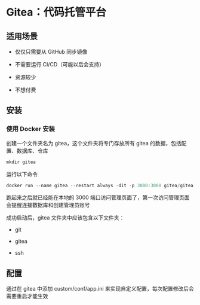 # Gitea：代码托管平台


## 适用场景

- 仅仅只需要从 GitHub 同步镜像

- 不需要运行 CI/CD（可能以后会支持）

- 资源较少

- 不想付费

## 安装

### 使用 Docker 安装

创建一个文件夹名为 gitea，这个文件夹将专门存放所有 gitea 的数据，包括配置、数据库、仓库

```Go
mkdir gitea
```


运行以下命令

```Go
docker run --name gitea --restart always -dit -p 3000:3000 gitea/gitea:1
```


跑起来之后就已经能在本地的 3000 端口访问管理页面了，第一次访问管理页面会提醒连接数据库和创建管理员账号

成功启动后，gitea 文件夹中应该包含以下文件夹：

- git

- gitea

- ssh

## 配置

通过在 gitea 中添加 custom/conf/app.ini 来实现自定义配置，每次配置修改后会需要重启才能生效
